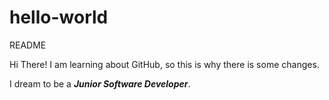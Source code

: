 # hello-world
README

Hi There!
I am learning about GitHub, so this is why there is some changes.


I dream to be a ***Junior Software Developer***.

